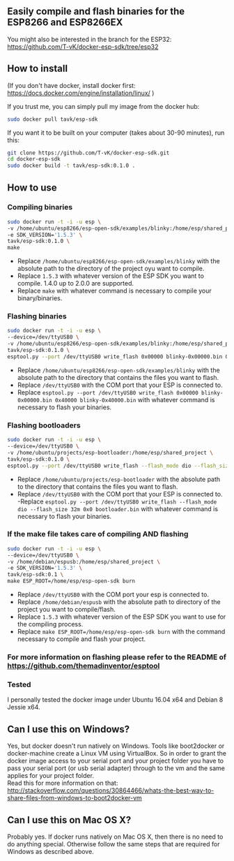 ## Easily compile and flash binaries for the ESP8266 and ESP8266EX
You might also be interested in the branch for the ESP32: https://github.com/T-vK/docker-esp-sdk/tree/esp32


## How to install

(If you don't have docker, install docker first: https://docs.docker.com/engine/installation/linux/ )

If you trust me, you can simply pull my image from the docker hub:

``` bash
sudo docker pull tavk/esp-sdk
```

If you want it to be built on your computer (takes about 30-90 minutes), run this: 

``` bash
git clone https://github.com/T-vK/docker-esp-sdk.git
cd docker-esp-sdk
sudo docker build -t tavk/esp-sdk:0.1.0 .
```

## How to use

### Compiling binaries

``` bash
sudo docker run -t -i -u esp \
-v /home/ubuntu/esp8266/esp-open-sdk/examples/blinky:/home/esp/shared_project \
-e SDK_VERSION='1.5.3' \
tavk/esp-sdk:0.1.0 \
make
```

 - Replace `/home/ubuntu/esp8266/esp-open-sdk/examples/blinky` with the absolute path to the directory of the project oyu want to compile.
 - Replace `1.5.3` with whatever version of the ESP SDK you want to compile. 1.4.0 up to 2.0.0 are supported.
 - Replace `make` with whatever command is necessary to compile your binary/binaries.


### Flashing binaries

``` bash
sudo docker run -t -i -u esp \
--device=/dev/ttyUSB0 \
-v /home/ubuntu/esp8266/esp-open-sdk/examples/blinky:/home/esp/shared_project \
tavk/esp-sdk:0.1.0 \
esptool.py --port /dev/ttyUSB0 write_flash 0x00000 blinky-0x00000.bin 0x40000 blinky-0x40000.bin
```

 - Replace `/home/ubuntu/esp8266/esp-open-sdk/examples/blinky` with the absolute path to the directory that contains the files you want to flash.
 - Replace `/dev/ttyUSB0` with the COM port that your ESP is connected to.
 - Replace `esptool.py --port /dev/ttyUSB0 write_flash 0x00000 blinky-0x00000.bin 0x40000 blinky-0x40000.bin` with whatever command is necessary to flash your binaries.


### Flashing bootloaders

``` bash
sudo docker run -t -i -u esp \
--device=/dev/ttyUSB0 \
-v /home/ubuntu/projects/esp-bootloader:/home/esp/shared_project \
tavk/esp-sdk:0.1.0 \
esptool.py --port /dev/ttyUSB0 write_flash --flash_mode dio --flash_size 32m 0x0 bootloader.bin
```

 - Replace `/home/ubuntu/projects/esp-bootloader` with the absolute path to the directory that contains the files you want to flash.
 - Replace `/dev/ttyUSB0` with the COM port that your ESP is connected to.
 -Replace `esptool.py --port /dev/ttyUSB0 write_flash --flash_mode dio --flash_size 32m 0x0 bootloader.bin` with whatever command is necessary to flash your binaries.

### If the make file takes care of compiling AND flashing

``` bash
sudo docker run -t -i -u esp \
--device=/dev/ttyUSB0 \
-v /home/debian/espusb:/home/esp/shared_project \
-e SDK_VERSION='1.5.3' \
tavk/esp-sdk:0.1 \
make ESP_ROOT=/home/esp/esp-open-sdk burn
```

 - Replace `/dev/ttyUSB0` with the COM port your esp is connected to.
 - Replace `/home/debian/espusb` with the absolute path to directory of the project you want to compile/flash.
 - Replace `1.5.3` with whatever version of the ESP SDK you want to use for the compiling process.
 - Replace `make ESP_ROOT=/home/esp/esp-open-sdk burn` with the command necessary to compile and flash your project.

### For more information on flashing please refer to the README of https://github.com/themadinventor/esptool

### Tested
I personally tested the docker image under Ubuntu 16.04 x64 and Debian 8 Jessie x64.

## Can I use this on Windows?
Yes, but docker doesn't run natively on Windows. Tools like boot2docker or docker-machine create a Linux VM using VirtualBox. So in order to grant the docker image access to your serial port and your project folder you have to pass your serial port (or usb serial adapter) through to the vm and the same applies for your project folder.  
Read this for more information on that: http://stackoverflow.com/questions/30864466/whats-the-best-way-to-share-files-from-windows-to-boot2docker-vm

## Can I use this on Mac OS X?
Probably yes. If docker runs natively on Mac OS X, then there is no need to do anything special. Otherwise follow the same steps that are required for Windows as described above.
